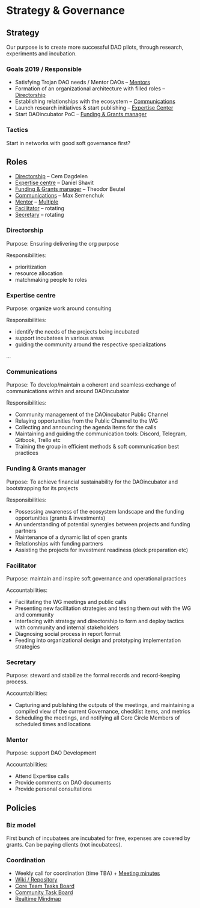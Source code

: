 # Strategy & Governance

## Strategy

Our purpose is to create more successful DAO pilots, through research, experiments and incubation.

### Goals 2019 / Responsible

* Satisfying Trojan DAO needs / Mentor DAOs – [Mentors](./#mentor)
* Formation of an organizational architecture with filled roles – [Directorship](./#directorship)
* Establishing relationships with the ecosystem – [Communications](./#communications)
* Launch research initiatives & start publishing – [Expertise Center](./#expertise-centre)
* Start DAOincubator PoC – [Funding & Grants manager](./#funding-and-grants-manager)

### Tactics

Start in networks with good soft governance first?

## Roles

* [Directorship](./#directorship) – Cem Dagdelen
* [Expertise centre](expertise-center.md) – Daniel Shavit
* [Funding & Grants manager](./#funding-and-grants-manager) – Theodor Beutel
* [Communications](./#communications) – Max Semenchuk
* [Mentor](./#mentor) – [Multiple](https://docs.google.com/spreadsheets/d/15gDG1Sq6-LPgYMXveWBUXEtKahOMwhlcYC4sJ40iG_s/edit#gid=0)
* [Facilitator](./#facilitator) – rotating
* [Secretary](./#facilitator) – rotating

### Directorship

Purpose: Ensuring delivering the org purpose

Responsibilities:

* prioritization
* resource allocation
* matchmaking people to roles

### Expertise centre

Purpose: organize work around consulting

Responsibilities:

* identify the needs of the projects being incubated
* support incubatees in various areas
* guiding the community around the respective specializations

...

### Communications

Purpose: To develop/maintain a coherent and seamless exchange of communications within and around DAOincubator

Responsibilities:

* Community management of the DAOincubator Public Channel
* Relaying opportunities from the Public Channel to the WG
* Collecting and announcing the agenda items for the calls
* Maintaining and guiding the communication tools: Discord, Telegram, Gitbook, Trello etc
* Training the group in efficient methods & soft communication best practices

### Funding & Grants manager

Purpose: To achieve financial sustainability for the DAOincubator and bootstrapping for its projects

Responsibilities:

* Possessing awareness of the ecosystem landscape and the funding opportunities \(grants & investments\)
* An understanding of potential synergies between projects and funding partners
* Maintenance of a dynamic list of open grants
* Relationships with funding partners
* Assisting the projects for investment readiness \(deck preparation etc\)

### Facilitator

Purpose: maintain and inspire soft governance and operational practices

Accountabilities:

* Facilitating the WG meetings and public calls
* Presenting new facilitation strategies and testing them out with the WG and community
* Interfacing with strategy and directorship to form and deploy tactics with community and internal stakeholders 
* Diagnosing social process in report format 
* Feeding into organizational design and prototyping implementation strategies

### Secretary

Purpose: steward and stabilize the formal records and record-keeping process.

Accountabilities:

* Capturing and publishing the outputs of the meetings, and maintaining a compiled view of the current Governance, checklist items, and metrics
* Scheduling the meetings, and notifying all Core Circle Members of scheduled times and locations

### Mentor

Purpose: support DAO Development

Accountabilities:

* Attend Expertise calls 
* Provide comments on DAO documents 
* Provide personal consultations

## Policies

### Biz model

First bunch of incubatees are incubated for free, expenses are covered by grants. Can be paying clients \(not incubatees\).

### Coordination

* Weekly call for coordination \(time TBA\) + [Meeting minutes](../tacticals/)
* [Wiki / Repository](https://github.com/MaxSemenchuk/DAO-incubator)
* [Core Team Tasks Board](https://trello.com/b/dWWt9SUj/dao-incubator)
* [Community Task Board](https://trello.com/b/XrAjqdlO/dao-incubator)
* [Realtime Mindmap](https://realtimeboard.com/welcomeonboard/3U2M3hyQolAUfwf8PFIvLIksh2h3HVR2gzBZs0LGrRCYoAgTvyUB668VA5tupte7)

